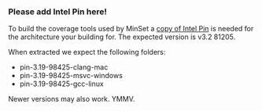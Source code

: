 ### Please add Intel Pin here!

To build the coverage tools used by MinSet a [copy of Intel Pin](https://software.intel.com/content/www/us/en/develop/articles/pin-a-binary-instrumentation-tool-downloads.html) is needed for the architecture your building for. The expected version is v3.2 81205.

When extracted we expect the following folders:

- pin-3.19-98425-clang-mac
- pin-3.19-98425-msvc-windows
- pin-3.19-98425-gcc-linux

Newer versions may also work. YMMV.

